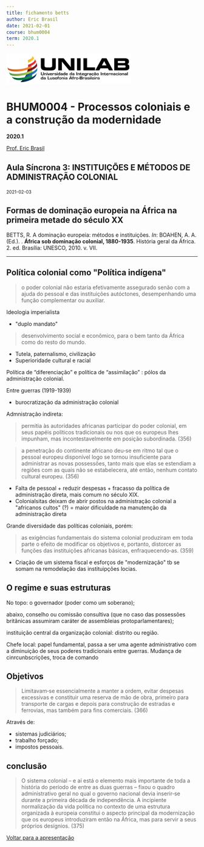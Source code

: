 ```yaml
---
title: fichamento betts
author: Eric Brasil
date: 2021-02-01
course: bhum0004
term: 2020.1
---
```


<img src="logo-unilab.png" alt="logo-unilab" style="zoom:70%; align: center" />

# BHU**M0004 - Processos coloniais e a construção da modernidade**

**2020.1**

[Prof. Eric Brasil](ericbrasiln.github.io)

## Aula Síncrona 3: INSTITUIÇÕES E MÉTODOS DE ADMINISTRAÇÃO COLONIAL

<small>2021-02-03</small>

## Formas de dominação europeia na África na primeira metade do século XX

BETTS, R. A dominação europeia: métodos e instituições. *In*: BOAHEN, A. A. (Ed.). . **África sob dominação colonial, 1880-1935**. História geral da África. 2. ed. Brasília: UNESCO, 2010. v. VII. 

---

## Política colonial como "Política indígena"

>  o poder colonial não estaria efetivamente
> assegurado senão com a ajuda do pessoal e das instituições autóctones, desempenhando uma função complementar ou auxiliar.

Ideologia imperialista

- "duplo mandato"

>  desenvolvimento social e econômico, para o bem tanto da África como do resto do mundo.

- Tutela, paternalismo, civilização
- Superioridade cultural e racial

Política de “diferenciação” e política de “assimilação” : pólos da administração colonial.

Entre guerras (1919-1939)

- burocratização da administração colonial

Admnistração indireta:

>permitia às autoridades africanas participar do poder colonial, em seus papéis políticos tradicionais ou nos que os europeus lhes impunham, mas incontestavelmente em posição subordinada. (356)



> a penetração do continente africano deu­‐se em ritmo tal que o pessoal europeu
> disponível logo se tornou insuficiente para administrar as novas possessões, tanto
> mais que elas se estendiam a regiões com as quais não se estabelecera, até então,
> nenhum contato cultural europeu. (356)

- Falta de pessoal + reduzir despesas + fracasso da política de administração direta, mais comum no século XIX.
- Colonialsitas deixam de abrir postos na administração colonial a "africanos cultos" (?) = maior dificuldade na manutenção da administração direta

Grande diversidade das políticas coloniais, porém:

>as exigências fundamentais do sistema colonial produziram em toda parte o efeito de
>modificar os objetivos e, portanto, distorcer as funções das instituições africanas
>básicas, enfraquecendo­‐as. (359)

- Criação de um sistema fiscal e esforços de "modernização" tb se somam na remodelação das instituipções locias.

## O regime e suas estruturas

No topo: o governador (poder como um soberano);

abaixo, conselho ou comissão consultiva (que no caso das possessões britânicas assumiram caráter de assembleias protoparlamentares);

instituição central da organização colonial: distrito ou região.

Chefe local: papel fundamental, passa a ser uma agente administrativo com a diminuição de seus poderes tradicionais entre guerras. Mudança de cinrcunbscrições, troca de comando

## Objetivos

>  Limitavam­‐se essencialmente a manter a ordem, evitar despesas excessivas e constituir uma reserva de mão­ de­ obra, primeiro para transporte de cargas e depois para construção de estradas e ferrovias, mas também para fins comerciais. (366)

Através de:

- sistemas judiciários;
- trabalho forçado;
- impostos pessoais.

## conclusão

> O sistema colonial – e aí está o elemento mais importante de toda a história do período de entre as duas guerras – fixou o quadro administrativo geral no qual o governo nacional devia inserir­‐se durante a primeira década de independência. A incipiente normalização da vida política no contexto de uma estrutura organizada à europeia constitui o aspecto principal da modernização que os europeus introduziram então na África, mas para servir a seus próprios desígnios. (375)

[Voltar para a apresentação](ericbrasiln.github.io/bhum0004/#/7)
